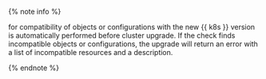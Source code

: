 {% note info %}

for compatibility of objects or configurations with the new {{ k8s }} version is automatically performed before cluster upgrade. If the check finds incompatible objects or configurations, the upgrade will return an error with a list of incompatible resources and a description.

{% endnote %}